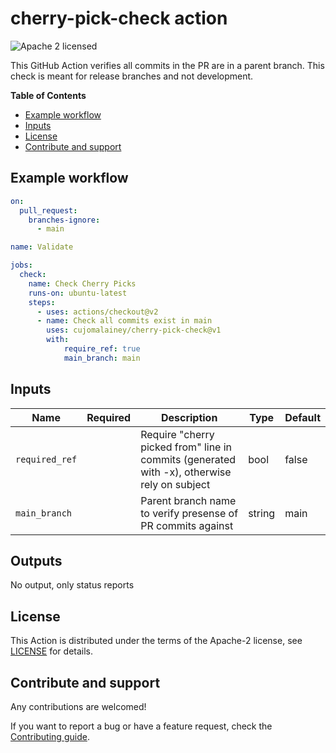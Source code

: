 # cherry-pick-check action

![Apache 2 licensed](https://img.shields.io/github/license/cujomalainey/cherry-pick-check)

This GitHub Action verifies all commits in the PR are in a parent branch. This check is meant for release branches and not development.

**Table of Contents**

* [Example workflow](#example-workflow)
* [Inputs](#inputs)
* [License](#license)
* [Contribute and support](#contribute-and-support)

## Example workflow

```yaml
on:
  pull_request:
    branches-ignore: 
      - main

name: Validate

jobs:
  check:
    name: Check Cherry Picks
    runs-on: ubuntu-latest
    steps:
      - uses: actions/checkout@v2
      - name: Check all commits exist in main
        uses: cujomalainey/cherry-pick-check@v1
        with:
            require_ref: true
            main_branch: main
```

## Inputs

| Name           | Required | Description                                                                                 | Type   | Default |
| -------------- | :------: | --------------------------------------------------------------------------------------------| ------ | --------|
| `required_ref` |          | Require "cherry picked from" line in commits (generated with -x), otherwise rely on subject | bool   | false   |
| `main_branch`  |          | Parent branch name to verify presense of PR commits against                                 | string | main    |

## Outputs

No output, only status reports

## License

This Action is distributed under the terms of the Apache-2 license, see [LICENSE](https://github.com/cujomalainey/cherry-pick-check/blob/main/LICENSE) for details.

## Contribute and support

Any contributions are welcomed!

If you want to report a bug or have a feature request,
check the [Contributing guide](https://github.com/cujomalainey/cherry-pick-check/blob/main/CONTRIBUTING.md).
